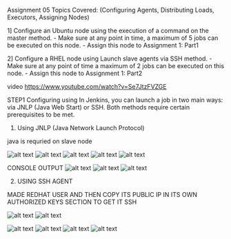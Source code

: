 Assignment 05
Topics Covered:  (Configuring Agents, Distributing Loads, Executors, Assigning Nodes)
 
1] Configure an Ubuntu node using the execution of a command on the master method. 
         - Make sure at any point in time, a maximum of 5 jobs can be executed on this node.
         - Assign this node to Assignment 1: Part1

2] Configure a RHEL node using  Launch slave agents via SSH method. 
         - Make sure at any point of time a maximum of 2 jobs can be executed on this node.
         - Assign this node to Assignment 1: Part2 

video 
https://www.youtube.com/watch?v=Se7JtzFVZGE

STEP1 
Configuring using In Jenkins, you can launch a job in two main ways: via JNLP (Java Web Start) or SSH. Both methods require certain prerequisites to be met.

1. Using JNLP (Java Network Launch Protocol)

java is requried on slave node 

![alt text](image.png)
![alt text](image-1.png)
![alt text](image-2.png)
![alt text](image-3.png)
![alt text](image-4.png)

CONSOLE OUTPUT
![alt text](image-5.png)
![alt text](image-6.png)
![alt text](image-7.png)

2) USING SSH AGENT 

MADE REDHAT USER AND THEN COPY ITS PUBLIC IP IN ITS OWN AUTHORIZED KEYS SECTION TO GET IT SSH

![alt text](image-8.png)
![alt text](image-9.png)

![alt text](image-10.png)
![alt text](image-11.png)
![alt text](image-12.png)
![alt text](image-13.png)





